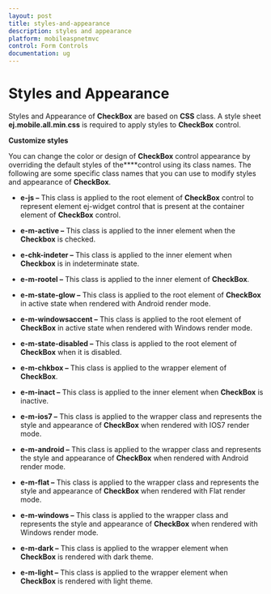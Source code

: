 ```yaml
---
layout: post
title: styles-and-appearance
description: styles and appearance
platform: mobileaspnetmvc
control: Form Controls
documentation: ug
---
```


# Styles and Appearance

Styles and Appearance of **CheckBox** are based on **CSS** class. A style sheet **ej.mobile.all.min**.**css** is required to apply styles to **CheckBox** control.

**Customize styles**

You can change the color or design of **CheckBox** control appearance by overriding the default styles of the****control using its class names. The following are some specific class names that you can use to modify styles and appearance of **CheckBox**.

* **e-js –** This class is applied to the root element of **CheckBox** control to represent element ej-widget control that is present at the container element of **CheckBox** control.

* **e-m-active –**  This class is applied to the inner element when the **Checkbox** is checked.

* **e-chk-indeter –** This class is applied to the inner element when **Checkbox** is in indeterminate state.

* **e-m-rootel –** This class is applied to the inner element of **CheckBox**.

* **e-m-state-glow –** This class is applied to the root element of **CheckBox** in active state when rendered with Android render mode.

* **e-m-windowsaccent –** This class is applied to the root element of **CheckBox** in active state when rendered with Windows render mode.

* **e-m-state-disabled –** This class is applied to the root element of **CheckBox** when it is disabled.

* **e-m-chkbox –** This class is applied to the wrapper element of **CheckBox**.

* **e-m-inact –** This class is applied to the inner element when **CheckBox** is inactive.

* **e-m-ios7 –** This class is applied to the wrapper class and represents the style and appearance of **CheckBox** when rendered with IOS7 render mode.

* **e-m-android –** This class is applied to the wrapper class and represents the style and appearance of **CheckBox** when rendered with Android render mode.

* **e-m-flat –** This class is applied to the wrapper class and represents the style and appearance of **CheckBox** when rendered with Flat render mode.

* **e-m-windows –** This class is applied to the wrapper class and represents the style and appearance of **CheckBox** when rendered with Windows render mode.

* **e-m-dark –** This class is applied to the wrapper element when **CheckBox** is rendered with dark theme.

* **e-m-light –** This class is applied to the wrapper element when **CheckBox** is rendered with light theme.



